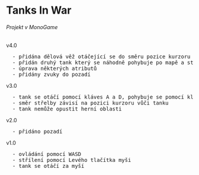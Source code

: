 <h1>Tanks In War</h1>
<h6>Projekt v MonoGame</h6>

v4.0
<pre>
  - přidána dělová věž otáčející se do směru pozice kurzoru
  - přidán druhý tank který se náhodně pohybuje po mapě a střílí ve směru hráče
  - úprava některých atributů
  - přidány zvuky do pozadí
</pre>

v3.0
<pre>
  - tank se otáčí pomocí kláves A a D, pohybuje se pomocí kláves W a S
  - směr střelby závisí na pozici kurzoru vůči tanku
  - tank nemůže opustit herní oblasti
</pre>

v2.0
<pre>
  - přidáno pozadí
</pre>

v1.0
<pre>
  - ovládání pomocí WASD
  - střílení pomocí Levého tlačítka myši
  - tank se otáčí za myší
</pre>
  







  
